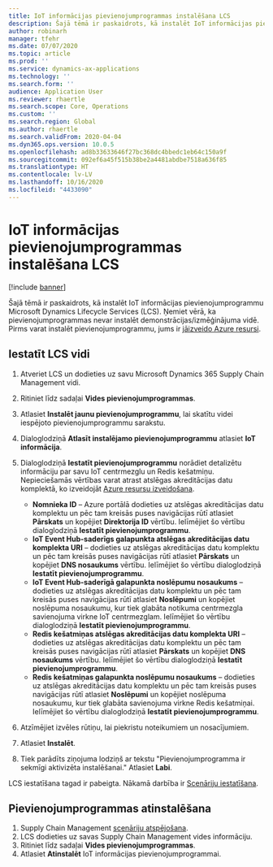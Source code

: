 ```yaml
---
title: IoT informācijas pievienojumprogrammas instalēšana LCS
description: Šajā tēmā ir paskaidrots, kā instalēt IoT informācijas pievienojumprogrammu Microsoft Dynamics Lifecycle Services (LCS).
author: robinarh
manager: tfehr
ms.date: 07/07/2020
ms.topic: article
ms.prod: ''
ms.service: dynamics-ax-applications
ms.technology: ''
ms.search.form: ''
audience: Application User
ms.reviewer: rhaertle
ms.search.scope: Core, Operations
ms.custom: ''
ms.search.region: Global
ms.author: rhaertle
ms.search.validFrom: 2020-04-04
ms.dyn365.ops.version: 10.0.5
ms.openlocfilehash: ad8b33633646f27bc368dc4bbedc1eb64c150a9f
ms.sourcegitcommit: 092ef6a45f515b38be2a4481abdbe7518a636f85
ms.translationtype: HT
ms.contentlocale: lv-LV
ms.lasthandoff: 10/16/2020
ms.locfileid: "4433090"
---
```

# <a name="install-the-iot-intelligence-add-in-in-lcs"></a>IoT informācijas pievienojumprogrammas instalēšana LCS

[!include [banner](../../includes/banner.md)]

Šajā tēmā ir paskaidrots, kā instalēt IoT informācijas pievienojumprogrammu Microsoft Dynamics Lifecycle Services (LCS). Ņemiet vērā, ka pievienojumprogrammas nevar instalēt demonstrācijas/izmēģinājuma vidē. Pirms varat instalēt pievienojumprogrammu, jums ir [jāizveido Azure resursi](iot-azure-setup.md).

## <a name="set-up-the-lcs-environment"></a>Iestatīt LCS vidi

1. Atveriet LCS un dodieties uz savu Microsoft Dynamics 365 Supply Chain Management vidi.
2. Ritiniet līdz sadaļai **Vides pievienojumprogrammas**.
3. Atlasiet **Instalēt jaunu pievienojumprogrammu**, lai skatītu videi iespējoto pievienojumprogrammu sarakstu.
4. Dialoglodziņā **Atlasīt instalējamo pievienojumprogrammu** atlasiet **IoT informācija**.
5. Dialoglodziņā **Iestatīt pievienojumprogrammu** norādiet detalizētu informāciju par savu IoT centrmezglu un Redis kešatmiņu. Nepieciešamās vērtības varat atrast atslēgas akreditācijas datu komplektā, ko izveidojāt [Azure resursu izveidošana](iot-azure-setup.md).

    + **Nomnieka ID** – Azure portālā dodieties uz atslēgas akreditācijas datu komplektu un pēc tam kreisās puses navigācijas rūtī atlasiet **Pārskats** un kopējiet **Direktorija ID** vērtību. Ielīmējiet šo vērtību dialoglodziņā **Iestatīt pievienojumprogrammu**.
    + **IoT Event Hub-saderīgs galapunkta atslēgas akreditācijas datu komplekta URI** – dodieties uz atslēgas akreditācijas datu komplektu un pēc tam kreisās puses navigācijas rūtī atlasiet **Pārskats** un kopējiet **DNS nosaukums** vērtību. Ielīmējiet šo vērtību dialoglodziņā **Iestatīt pievienojumprogrammu**.
    + **IoT Event Hub-saderīgā galapunkta noslēpumu nosaukums** – dodieties uz atslēgas akreditācijas datu komplektu un pēc tam kreisās puses navigācijas rūtī atlasiet **Noslēpumi** un kopējiet noslēpuma nosaukumu, kur tiek glabāta notikuma centrmezgla savienojuma virkne IoT centrmezglam. Ielīmējiet šo vērtību dialoglodziņā **Iestatīt pievienojumprogrammu**.
    + **Redis kešatmiņas atslēgas akreditācijas datu komplekta URI** – dodieties uz atslēgas akreditācijas datu komplektu un pēc tam kreisās puses navigācijas rūtī atlasiet **Pārskats** un kopējiet **DNS nosaukums** vērtību. Ielīmējiet šo vērtību dialoglodziņā **Iestatīt pievienojumprogrammu**.
    + **Redis kešatmiņas galapunkta noslēpumu nosaukums** – dodieties uz atslēgas akreditācijas datu komplektu un pēc tam kreisās puses navigācijas rūtī atlasiet **Noslēpumi** un kopējiet noslēpuma nosaukumu, kur tiek glabāta savienojuma virkne Redis kešatmiņai. Ielīmējiet šo vērtību dialoglodziņā **Iestatīt pievienojumprogrammu**.

6. Atzīmējiet izvēles rūtiņu, lai piekristu noteikumiem un nosacījumiem.
7. Atlasiet **Instalēt**.
8. Tiek parādīts ziņojuma lodziņš ar tekstu "Pievienojumprogramma ir sekmīgi aktivizēta instalēšanai." Atlasiet **Labi**.

LCS iestatīšana tagad ir pabeigta. Nākamā darbība ir [Scenāriju iestatīšana](iot-scenario-setup.md).

## <a name="uninstall-the-add-in"></a><a id="uninstall-addin"></a>Pievienojumprogrammas atinstalēšana

1. Supply Chain Management [scenāriju atspējošana](iot-scenario-setup.md#disable-a-scenario).
2. LCS dodieties uz savas Supply Chain Management vides informāciju.
3. Ritiniet līdz sadaļai **Vides pievienojumprogrammas**.
4. Atlasiet **Atinstalēt** IoT informācijas pievienojumprogrammai.
